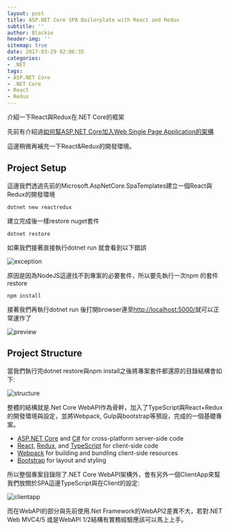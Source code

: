 ```yaml
---
layout: post
title: ASP.NET Core SPA Boilerplate with React and Redux
subtitle: ''
author: Blackie
header-img: ''
sitemap: true
date: 2017-03-29 02:06:35
categories:
- .NET
tags: 
- ASP.NET Core
- .NET Core
- React
- Redux
---
```


介紹一下React與Redux在.NET Core的框架

<!-- More -->

先前有介紹過[如何幫ASP.NET Core加入Web Single Page Application的架構](https://blackie1019.github.io/2017/03/17/ASP-NET-Core-Playing-with-SPA/)

這邊稍微再補充一下React&Redux的開發環境。

## Project Setup ##

這邊我們透過先前的Microsoft.AspNetCore.SpaTemplates建立一個React與Redux的開發環境

    dotnet new reactredux

建立完成後一樣restore nuget套件

    dotnet restore

如果我們接著直接執行dotnet run 就會看到以下錯誤

![exception](exception.png)

原因是因為NodeJS這邊找不到專案的必要套件，所以要先執行一次npm 的套件restore

    npm install

接著我們再執行dotnet run 後打開browser連至[http://localhost:5000/](http://localhost:5000/)就可以正常運作了

![preview](preview.png)

## Project Structure ##

當我們執行完dotnet restore與npm install之後將專案套件都還原的目錄結構會如下:

![structure](structure.png)

整體的結構就是.Net Core WebAPI作為骨幹，加入了TypeScript與React+Redux的開發環境與設定，並將Webpack, Gulp與bootstrap等預設，完成的一個基礎專案。

- [ASP.NET Core](https://get.asp.net/) and [C#](https://msdn.microsoft.com/en-us/library/67ef8sbd.aspx) for cross-platform server-side code
- [React](https://facebook.github.io/react/), [Redux](http://redux.js.org/), and [TypeScript](http://www.typescriptlang.org/) for client-side code
- [Webpack](https://webpack.github.io/) for building and bundling client-side resources
- [Bootstrap](http://getbootstrap.com/) for layout and styling

所以整個專案目錄除了.NET Core WebAPI架構外，會有另外一個ClientApp來幫我們放關於SPA這邊TypeScript與在Client的設定:

![clientapp](clientapp.png)

而在WebAPI的部分與先前使用.Net Framework的WebAPI2差異不大，若對.NET Web MVC4/5 或是WebAPI 1/2結構有實務經驗應該可以馬上上手。